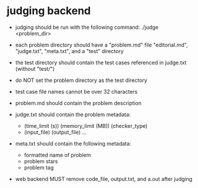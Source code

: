 # judging backend

- judging should be run with the following command:
./judge <language> <problem_dir>
- each problem directory should have a "problem.md" file "editorial.md", "judge.txt", "meta.txt", and a "test" directory
- the test directory should contain the test cases referenced in judge.txt (without "test/")
- do NOT set the problem directory as the test directory
- test case file names cannot be over 32 characters
- problem.md should contain the problem description
- judge.txt should contain the problem metadata:
	- (time_limit (s)) (memory_limit (MB)) (checker_type)
	- (input_file) (output_file)
	...
- meta.txt should contain the following metadata:
	- formatted name of problem
	- problem stars
	- problem tag

- web backend MUST remove code_file, output.txt, and a.out after judging
